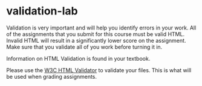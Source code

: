 # validation-lab

Validation is very important and will help you identify errors in your work. All of the assignments that you submit for this course must be valid HTML. Invalid HTML will result in a significantly lower score on the assignment.  Make sure that you validate all of you work before turning it in.  

Information on HTML Validation is found in your textbook.

Please use the [W3C HTML Validator](https://html5.validator.nu/) to validate your files.  This is what will be used when grading assignments.
